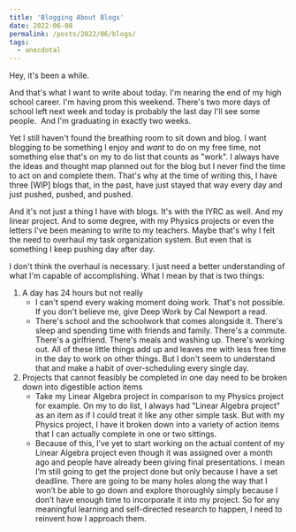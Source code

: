 ```yaml
---
title: 'Blogging About Blogs'
date: 2022-06-08
permalink: /posts/2022/06/blogs/
tags:
  - anecdotal
---
```


Hey, it's been a while. 

And that's what I want to write about today. I'm nearing the end of my high school career. I'm having prom this weekend. There's two more days of school left next week and today is probably the last day I'll see some people.  And I'm graduating in exactly two weeks.

Yet I still haven't found the breathing room to sit down and blog. I want blogging to be something I enjoy and *want* to do on my free time, not something else that's on my to do list that counts as "work". I always have the ideas and thought map planned out for the blog but I never find the time to act on and complete them. That's why at the time of writing this, I have three [WIP] blogs that, in the past, have just stayed that way every day and just pushed, pushed, and pushed.

And it's not just a thing I have with blogs. It's with the IYRC as well. And my linear project. And to some degree, with my Physics projects or even the letters I've been meaning to write to my teachers. Maybe that's why I felt the need to overhaul my task organization system. But even that is something I keep pushing day after day.

I don't think the overhaul is necessary. I just need a better understanding of what I'm capable of accomplishing. What I mean by that is two things:

1. A day has 24 hours but not really
    - I can't spend every waking moment doing work. That's not possible. If you don't believe me, give Deep Work by Cal Newport a read.
    - There's school and the schoolwork that comes alongside it. There's sleep and spending time with friends and family. There's a commute. There's a girlfriend. There's meals and washing up. There's working out. All of these little things add up and leaves me with less free time in the day to work on other things. But I don't seem to understand that and make a habit of over-scheduling every single day.
2. Projects that cannot feasibly be completed in one day need to be broken down into digestible action items
    - Take my Linear Algebra project in comparison to my Physics project for example. On my to do list, I always had "Linear Algebra project" as an item as if I could treat it like any other simple task. But with my Physics project, I have it broken down into a variety of action items that I can actually complete in one or two sittings.
    - Because of this, I’ve yet to start working on the actual content of my Linear Algebra project even though it was assigned over a month ago and people have already been giving final presentations. I mean I’m still going to get the project done but only because I have a set deadline. There are going to be many holes along the way that I won’t be able to go down and explore thoroughly simply because I don’t have enough time to incorporate it into my project. So for any meaningful learning and self-directed research to happen, I need to reinvent how I approach them.
